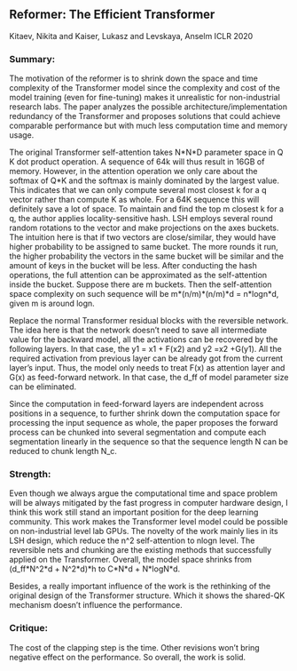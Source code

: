 
## Reformer: The Efficient Transformer
Kitaev, Nikita and Kaiser, Lukasz and Levskaya, Anselm
ICLR 2020

### Summary:
The motivation of the reformer is to shrink down the space and time complexity of the Transformer model since the complexity and cost of the model training (even for fine-tuning) makes it unrealistic for non-industrial research labs. The paper analyzes the possible architecture/implementation redundancy of the Transformer and proposes solutions that could achieve comparable performance but with much less computation time and memory usage. 

The original Transformer self-attention takes N\*N\*D parameter space in Q K dot product operation. A sequence of 64k will thus result in 16GB of memory. However, in the attention operation we only care about the softmax of Q\*K and the softmax is mainly dominated by the largest value. This indicates that we can only compute several most closest k for a q vector rather  than compute K as whole. For a 64K sequence this will definitely save a lot of space. To maintain and find the top m closest k for a q, the author applies locality-sensitive hash. LSH employs several round random rotations to the vector and make projections on the axes buckets. The intuition here is that if two vectors are close/similar, they would have higher probability to be assigned to same bucket. The more rounds it run, the higher probability the vectors in the same bucket will be similar and the amount of keys in the bucket will be less. After conducting the hash operations, the full attention can be approximated as the self-attention inside the bucket. Suppose there are m buckets. Then the self-attention space complexity on such sequence will be m\*(n/m)\*(n/m)\*d = n\*logn\*d, given m is around logn.

Replace the normal Transformer residual blocks with the reversible network. The idea here is that the network doesn’t need to save all intermediate value for the backward model, all the activations can be recovered by the following layers. In that case, the  y1 = x1 + F(x2) and y2 =x2 +G(y1). All the required activation from previous layer can be already got from the current layer’s input. Thus, the model only needs to treat F(x) as attention layer and G(x) as feed-forward network. In that case, the d_ff of model parameter size can be eliminated.

Since the computation in feed-forward layers are independent across positions in a sequence, to further shrink down the computation space for processing the input sequence as whole, the paper proposes the forward process can be chunked into several segmentation and compute each segmentation linearly in the sequence so that the sequence length N can be reduced to chunk length N_c.

### Strength:
Even though we always argue the computational time and space problem will be always mitigated by the fast progress in computer hardware design, I think this work still stand an important position for the deep learning community. This work makes the Transformer level model could be possible on non-industrial level lab GPUs. The novelty of the work mainly lies in its LSH design, which reduce the n^2 self-attention to nlogn level. The reversible nets and chunking are the existing methods that successfully applied on the Transformer. Overall, the model space shrinks from (d_ff\*N^2\*d + N^2\*d)\*h to C\*N\*d + N\*logN\*d.

Besides, a really important influence of the work is the rethinking of the original design of the Transformer structure. Which it shows the shared-QK mechanism doesn’t influence the performance.

### Critique:
The cost of the clapping step is the time. Other revisions won’t bring negative effect on the performance. So overall, the work is solid.
